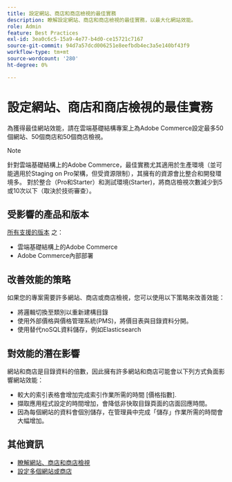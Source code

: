 ```yaml
---
title: 設定網站、商店和商店檢視的最佳實務
description: 瞭解設定網站、商店和商店檢視的最佳實務，以最大化網站效能。
role: Admin
feature: Best Practices
exl-id: 3ea0c6c5-15a9-4e77-b4d0-ce15721c7167
source-git-commit: 94d7a57dcd006251e8eefbdb4ec3a5e140bf43f9
workflow-type: tm+mt
source-wordcount: '280'
ht-degree: 0%

---
```


# 設定網站、商店和商店檢視的最佳實務

為獲得最佳網站效能，請在雲端基礎結構專案上為Adobe Commerce設定最多50個網站、50個商店和50個商店檢視。

>[!NOTE]
>
>針對雲端基礎結構上的Adobe Commerce，最佳實務尤其適用於生產環境（並可能適用於Staging on Pro架構，但受資源限制），其擁有的資源會比整合和開發環境多。 對於整合（Pro和Starter）和測試環境(Starter)，將商店檢視次數減少到5或10次以下（取決於技術審查）。

## 受影響的產品和版本

[所有支援的版本](../../../release/versions.md) 之：

- 雲端基礎結構上的Adobe Commerce
- Adobe Commerce內部部署

## 改善效能的策略

如果您的專案需要許多網站、商店或商店檢視，您可以使用以下策略來改善效能：

- 將邏輯切換至類別以重新建構目錄
- 使用外部價格與價格管理系統(PMS)，將價目表與目錄資料分開。
- 使用替代noSQL資料儲存，例如Elasticsearch

## 對效能的潛在影響

網站和商店是目錄資料的倍數，因此擁有許多網站和商店可能會以下列方式負面影響網站效能：

- 較大的索引表格會增加完成索引作業所需的時間 [價格指數].
- 擷取應用程式設定的時間增加，會降低非快取目錄頁面的店面回應時間。
- 因為每個網站的資料會個別儲存，在管理員中完成「儲存」作業所需的時間會大幅增加。


## 其他資訊

- [瞭解網站、商店和商店檢視](https://devdocs.magento.com/cloud/configure/configure-best-practices.html#sites)
- [設定多個網站或商店](https://devdocs.magento.com/cloud/project/project-multi-sites.html)
